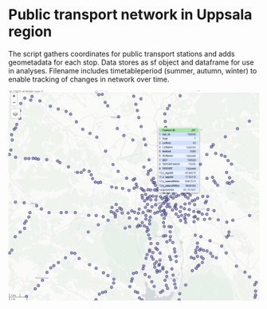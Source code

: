 # Public transport network in Uppsala region

The script gathers coordinates for public transport stations and adds geometadata for each stop. Data stores as sf object and dataframe for use in analyses. Filename includes timetableperiod (summer, autumn, winter) to enable tracking of changes in network over time.


![Alt text](/map_sreenshot.png?raw=true "UL network with geometadata")